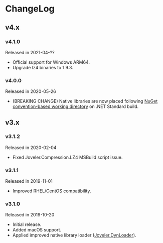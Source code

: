 # ChangeLog

## v4.x


### v4.1.0

Released in 2021-04-??

- Official support for Windows ARM64.
- Upgrade lz4 binaries to 1.9.3.

### v4.0.0

Released in 2020-05-26

- (BREAKING CHANGE) Native libraries are now placed following [NuGet convention-based working directory](https://docs.microsoft.com/en-US/nuget/create-packages/creating-a-package#create-the-nuspec-file) on .NET Standard build.

## v3.x

### v3.1.2

Released in 2020-02-04

- Fixed Joveler.Compression.LZ4 MSBuild script issue.

### v3.1.1

Released in 2019-11-01

- Improved RHEL/CentOS compatibility.

### v3.1.0

Released in 2019-10-20

- Initial release.
- Added macOS support.
- Applied improved native library loader ([Joveler.DynLoader](https://github.com/ied206/Joveler.DynLoader)).
